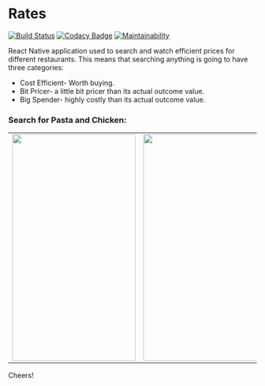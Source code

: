 # Rates
[![Build Status](https://travis-ci.org/rob729/Minimal_ToDo.svg?branch=master)](https://travis-ci.org/rob729/Minimal_ToDo)
[![Codacy Badge](https://api.codacy.com/project/badge/Grade/346c2ba7d2d841a48fc83734e3d2d682)](https://app.codacy.com/app/rob729/Minimal_ToDo?utm_source=github.com&utm_medium=referral&utm_content=rob729/Minimal_ToDo&utm_campaign=Badge_Grade_Dashboard)
[![Maintainability](https://api.codeclimate.com/v1/badges/c462858751a234cdcd08/maintainability)](https://codeclimate.com/github/rob729/Minimal_ToDo/maintainability)

React Native application used to search and watch efficient prices for different restaurants. This means that searching anything is going to have three categories:
* Cost Efficient- Worth buying.
* Bit Pricer- a little bit pricer than its actual outcome value.
* Big Spender- highly costly than its actual outcome value.
### Search for Pasta and Chicken:
<table>
        <tr>
<td><img src = "https://user-images.githubusercontent.com/35291991/67655891-31e51800-f978-11e9-88b1-ec6b1f25e7a0.jpeg" height = "460" width="250"></td>
<td><img src = "https://user-images.githubusercontent.com/35291991/67655915-49240580-f978-11e9-837f-7d45f902a815.jpeg" height = "460" width="250"></td>
        </tr>
</table> 


  
Cheers!
